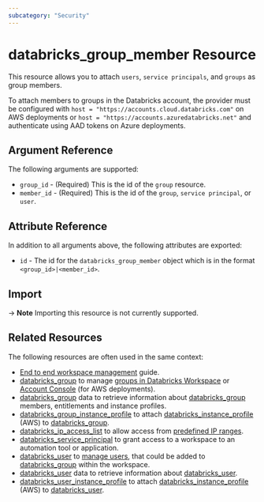 ```yaml
---
subcategory: "Security"
---
```

# databricks_group_member Resource

This resource allows you to attach `users`, `service principals`, and `groups` as group members.

To attach members to groups in the Databricks account, the provider must be configured with `host = "https://accounts.cloud.databricks.com"` on AWS deployments or `host = "https://accounts.azuredatabricks.net"` and authenticate using AAD tokens on Azure deployments.

## Argument Reference

The following arguments are supported:

* `group_id` - (Required) This is the id of the `group` resource.
* `member_id` - (Required) This is the id of the `group`, `service principal`, or `user`.

## Attribute Reference

In addition to all arguments above, the following attributes are exported:

* `id` - The id for the `databricks_group_member` object which is in the format `<group_id>|<member_id>`.

## Import

-> **Note** Importing this resource is not currently supported.

## Related Resources

The following resources are often used in the same context:

* [End to end workspace management](../guides/workspace-management.md) guide.
* [databricks_group](group.md) to manage [groups in Databricks Workspace](https://docs.databricks.com/administration-guide/users-groups/groups.html) or [Account Console](https://accounts.cloud.databricks.com/) (for AWS deployments).
* [databricks_group](../data-sources/group.md) data to retrieve information about [databricks_group](group.md) members, entitlements and instance profiles.
* [databricks_group_instance_profile](group_instance_profile.md) to attach [databricks_instance_profile](instance_profile.md) (AWS) to [databricks_group](group.md).
* [databricks_ip_access_list](ip_access_list.md) to allow access from [predefined IP ranges](https://docs.databricks.com/security/network/ip-access-list.html).
* [databricks_service_principal](service_principal.md) to grant access to a workspace to an automation tool or application.
* [databricks_user](user.md) to [manage users](https://docs.databricks.com/administration-guide/users-groups/users.html), that could be added to [databricks_group](group.md) within the workspace.
* [databricks_user](../data-sources/user.md) data to retrieve information about [databricks_user](user.md).
* [databricks_user_instance_profile](user_instance_profile.md) to attach [databricks_instance_profile](instance_profile.md) (AWS) to [databricks_user](user.md).
